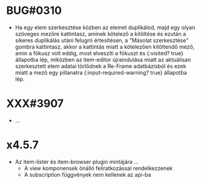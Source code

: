 
# BUG#0310
- Ha egy elem szerkesztése közben az elemet duplikálod, majd egy olyan szöveges mezőre kattintasz,
  aminek kötelező a kitöltése és ezután a sikeres duplikálás utáni felugró értesítésen,
  a "Másolat szerkesztése" gombra kattintasz, akkor a kattintás miatt a kötelezően kitöltendő mező,
  amin a fókusz volt eddig, most elveszíti a fókuszt és {:visited? true} állapotba lép, miközben
  az item-editor újraindulása miatt az aktuálisan szerkesztett elem adatai törlődnek a Re-Frame
  adatbázisból és ezek miatt a mező egy pillanatra {:input-required-warning? true} állapotba lép.



# XXX#3907
- ...


# x4.5.7
- Az item-lister és item-browser plugin mintájára ...
  - A view komponensek önálló feliratkozással rendelkezzenek
  - A subscription függvények nem kellenek az api-ba
